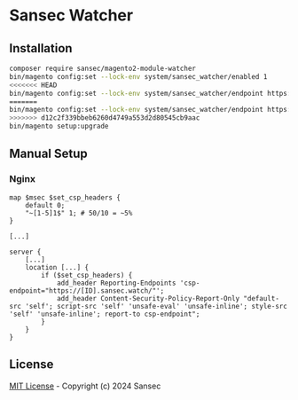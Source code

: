 # Sansec Watcher

## Installation

```bash
composer require sansec/magento2-module-watcher
bin/magento config:set --lock-env system/sansec_watcher/enabled 1
<<<<<<< HEAD
bin/magento config:set --lock-env system/sansec_watcher/endpoint https://[ID].csp.sansec.io/
=======
bin/magento config:set --lock-env system/sansec_watcher/endpoint https://[ID].sansec.watch/
>>>>>>> d12c2f339bbeb6260d4749a553d2d80545cb9aac
bin/magento setup:upgrade
```

## Manual Setup

### Nginx

```
map $msec $set_csp_headers {
    default 0;
    "~[1-5]1$" 1; # 50/10 = ~5%
}

[...]

server {
    [...]
    location [...] {
        if ($set_csp_headers) {
            add_header Reporting-Endpoints 'csp-endpoint="https://[ID].sansec.watch/"';
            add_header Content-Security-Policy-Report-Only "default-src 'self'; script-src 'self' 'unsafe-eval' 'unsafe-inline'; style-src 'self' 'unsafe-inline'; report-to csp-endpoint";
        }
    }
}
```

## License

[MIT License](./LICENSE) - Copyright (c) 2024 Sansec
